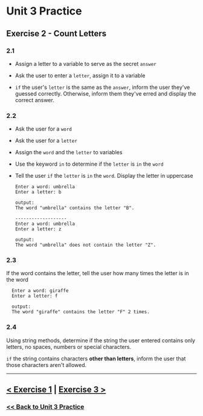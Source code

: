 # Unit 3 Practice

## Exercise 2 - Count Letters

### **2.1**

- Assign a letter to a variable to serve as the secret `answer`
  
- Ask the user to enter a `letter`, assign it to a variable
  
- `if` the user's `letter` is the same as the `answer`, inform the user they've guessed correctly. Otherwise, inform them they've erred and display the correct answer.

### **2.2**

- Ask the user for a `word`
- Ask the user for a `letter`
- Assign the `word` and the `letter` to variables
- Use the keyword `in` to determine if the `letter` is `in` the `word`
- Tell the user `if` the `letter` is `in` the `word`. Display the letter in uppercase
  
      Enter a word: umbrella
      Enter a letter: b

      output:
      The word "umbrella" contains the letter "B".

      -------------------
      Enter a word: umbrella
      Enter a letter: z

      output:
      The word "umbrella" does not contain the letter "Z".

### **2.3**

  If the word contains the letter, tell the user how many times the letter is in the word

      Enter a word: giraffe
      Enter a letter: f

      output:
      The word "giraffe" contains the letter "F" 2 times.

### **2.4**

  Using string methods, determine if the string the user entered contains only letters, no spaces, numbers or special characters.

  `if` the string contains characters **other than letters**, inform the user that those characters aren't allowed.

---

## [< Exercise 1](exercise_1.md) | [Exercise 3 >](exercise_3.md)

### [<< Back to Unit 3 Practice](/practice/unit_3/)
